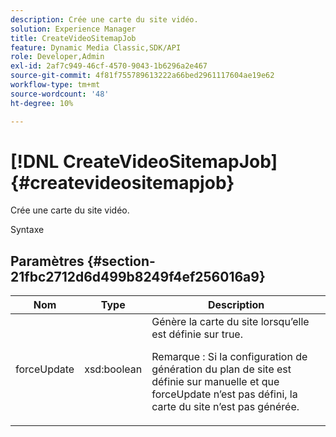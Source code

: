 ```yaml
---
description: Crée une carte du site vidéo.
solution: Experience Manager
title: CreateVideoSitemapJob
feature: Dynamic Media Classic,SDK/API
role: Developer,Admin
exl-id: 2af7c949-46cf-4570-9043-1b6296a2e467
source-git-commit: 4f81f755789613222a66bed2961117604ae19e62
workflow-type: tm+mt
source-wordcount: '48'
ht-degree: 10%

---
```


# [!DNL CreateVideoSitemapJob]{#createvideositemapjob}

Crée une carte du site vidéo.

Syntaxe

## Paramètres {#section-21fbc2712d6d499b8249f4ef256016a9}

<table id="table_7B459A9D55CE49A38D8A77CBD229033A"> 
 <thead> 
  <tr> 
   <th colname="col1" class="entry"> Nom </th> 
   <th colname="col2" class="entry"> Type </th> 
   <th colname="col3" class="entry"> Description </th> 
  </tr> 
 </thead>
 <tbody> 
  <tr> 
   <td colname="col1"> <span class="codeph"> <span class="varname"> forceUpdate</span> </span> </td> 
   <td colname="col2"> <span class="codeph"> xsd:boolean</span> </td> 
   <td colname="col3">Génère la carte du site lorsqu’elle est définie sur <span class="codeph"> true</span>. <p><p>Remarque : Si la configuration de génération du plan de site est définie sur manuelle et que <span class="codeph"> forceUpdate</span> n’est pas défini, la carte du site n’est pas générée. </p></p></td> 
  </tr> 
 </tbody> 
</table>
